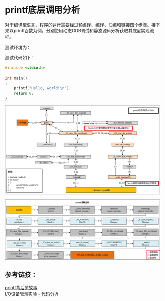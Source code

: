 # printf底层调用分析

对于编译型语言，程序的运行需要经过预编译、编译、汇编和链接四个步骤。接下来以printf函数为例，分别使用动态GDB调试和静态源码分析获取其底层实现流程。

测试环境为：


测试代码如下：
```c
#include <stdio.h>

int main()
{
    printf("Hello, world!\n");
    return 0;
}
```



![printf动态调用流程](images/printfGDB.svg)



![printf静态代码分析](images/printfCODE.svg)


## 参考链接：
[printf背后的故事](https://www.cnblogs.com/fanzhidongyzby/p/3519838.html) <br>
[I/O设备管理实验 - 代码分析](http://edward-zhu.github.io/special/os_exp/2015/01/03/exp-6.2.html)
